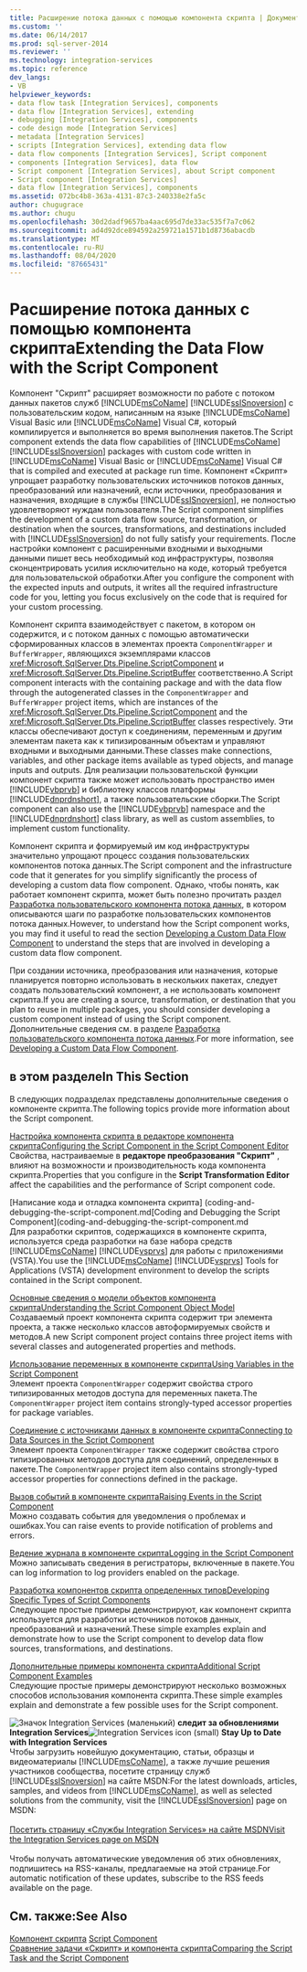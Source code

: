 ```yaml
---
title: Расширение потока данных с помощью компонента скрипта | Документы Майкрософт
ms.custom: ''
ms.date: 06/14/2017
ms.prod: sql-server-2014
ms.reviewer: ''
ms.technology: integration-services
ms.topic: reference
dev_langs:
- VB
helpviewer_keywords:
- data flow task [Integration Services], components
- data flow [Integration Services], extending
- debugging [Integration Services], components
- code design mode [Integration Services]
- metadata [Integration Services]
- scripts [Integration Services], extending data flow
- data flow components [Integration Services], Script component
- components [Integration Services], data flow
- Script component [Integration Services], about Script component
- Script component [Integration Services]
- data flow [Integration Services], components
ms.assetid: 072bc4b8-363a-4131-87c3-240338e2fa5c
author: chugugrace
ms.author: chugu
ms.openlocfilehash: 30d2dadf9657ba4aac695d7de33ac535f7a7c062
ms.sourcegitcommit: ad4d92dce894592a259721a1571b1d8736abacdb
ms.translationtype: MT
ms.contentlocale: ru-RU
ms.lasthandoff: 08/04/2020
ms.locfileid: "87665431"
---
```

# <a name="extending-the-data-flow-with-the-script-component"></a><span data-ttu-id="cbd5e-102">Расширение потока данных с помощью компонента скрипта</span><span class="sxs-lookup"><span data-stu-id="cbd5e-102">Extending the Data Flow with the Script Component</span></span>
  <span data-ttu-id="cbd5e-103">Компонент "Скрипт" расширяет возможности по работе с потоком данных пакетов служб [!INCLUDE[msCoName](../../../includes/msconame-md.md)] [!INCLUDE[ssISnoversion](../../../includes/ssisnoversion-md.md)] с пользовательским кодом, написанным на языке [!INCLUDE[msCoName](../../../includes/msconame-md.md)] Visual Basic или [!INCLUDE[msCoName](../../../includes/msconame-md.md)] Visual C#, который компилируется и выполняется во время выполнения пакетов.</span><span class="sxs-lookup"><span data-stu-id="cbd5e-103">The Script component extends the data flow capabilities of [!INCLUDE[msCoName](../../../includes/msconame-md.md)] [!INCLUDE[ssISnoversion](../../../includes/ssisnoversion-md.md)] packages with custom code written in [!INCLUDE[msCoName](../../../includes/msconame-md.md)] Visual Basic or [!INCLUDE[msCoName](../../../includes/msconame-md.md)] Visual C# that is compiled and executed at package run time.</span></span> <span data-ttu-id="cbd5e-104">Компонент «Скрипт» упрощает разработку пользовательских источников потоков данных, преобразований или назначений, если источники, преобразования и назначения, входящие в службы [!INCLUDE[ssISnoversion](../../../includes/ssisnoversion-md.md)], не полностью удовлетворяют нуждам пользователя.</span><span class="sxs-lookup"><span data-stu-id="cbd5e-104">The Script component simplifies the development of a custom data flow source, transformation, or destination when the sources, transformations, and destinations included with [!INCLUDE[ssISnoversion](../../../includes/ssisnoversion-md.md)] do not fully satisfy your requirements.</span></span> <span data-ttu-id="cbd5e-105">После настройки компонент с расширенными входными и выходными данными пишет весь необходимый код инфраструктуры, позволяя сконцентрировать усилия исключительно на коде, который требуется для пользовательской обработки.</span><span class="sxs-lookup"><span data-stu-id="cbd5e-105">After you configure the component with the expected inputs and outputs, it writes all the required infrastructure code for you, letting you focus exclusively on the code that is required for your custom processing.</span></span>  
  
 <span data-ttu-id="cbd5e-106">Компонент скрипта взаимодействует с пакетом, в котором он содержится, и с потоком данных с помощью автоматически сформированных классов в элементах проекта `ComponentWrapper` и `BufferWrapper`, являющихся экземплярами классов <xref:Microsoft.SqlServer.Dts.Pipeline.ScriptComponent> и <xref:Microsoft.SqlServer.Dts.Pipeline.ScriptBuffer> соответственно.</span><span class="sxs-lookup"><span data-stu-id="cbd5e-106">A Script component interacts with the containing package and with the data flow through the autogenerated classes in the `ComponentWrapper` and `BufferWrapper` project items, which are instances of the <xref:Microsoft.SqlServer.Dts.Pipeline.ScriptComponent> and the <xref:Microsoft.SqlServer.Dts.Pipeline.ScriptBuffer> classes respectively.</span></span> <span data-ttu-id="cbd5e-107">Эти классы обеспечивают доступ к соединениям, переменным и другим элементам пакета как к типизированным объектам и управляют входными и выходными данными.</span><span class="sxs-lookup"><span data-stu-id="cbd5e-107">These classes make connections, variables, and other package items available as typed objects, and manage inputs and outputs.</span></span> <span data-ttu-id="cbd5e-108">Для реализации пользовательской функции компонент скрипта также может использовать пространство имен [!INCLUDE[vbprvb](../../../includes/vbprvb-md.md)] и библиотеку классов платформы [!INCLUDE[dnprdnshort](../../../includes/dnprdnshort-md.md)], а также пользовательские сборки.</span><span class="sxs-lookup"><span data-stu-id="cbd5e-108">The Script component can also use the [!INCLUDE[vbprvb](../../../includes/vbprvb-md.md)] namespace and the [!INCLUDE[dnprdnshort](../../../includes/dnprdnshort-md.md)] class library, as well as custom assemblies, to implement custom functionality.</span></span>  
  
 <span data-ttu-id="cbd5e-109">Компонент скрипта и формируемый им код инфраструктуры значительно упрощают процесс создания пользовательских компонентов потока данных.</span><span class="sxs-lookup"><span data-stu-id="cbd5e-109">The Script component and the infrastructure code that it generates for you simplify significantly the process of developing a custom data flow component.</span></span> <span data-ttu-id="cbd5e-110">Однако, чтобы понять, как работает компонент скрипта, может быть полезно прочитать раздел [Разработка пользовательского компонента потока данных](../../extending-packages-custom-objects/data-flow/developing-a-custom-data-flow-component.md), в котором описываются шаги по разработке пользовательских компонентов потока данных.</span><span class="sxs-lookup"><span data-stu-id="cbd5e-110">However, to understand how the Script component works, you may find it useful to read the section [Developing a Custom Data Flow Component](../../extending-packages-custom-objects/data-flow/developing-a-custom-data-flow-component.md) to understand the steps that are involved in developing a custom data flow component.</span></span>  
  
 <span data-ttu-id="cbd5e-111">При создании источника, преобразования или назначения, которые планируется повторно использовать в нескольких пакетах, следует создать пользовательский компонент, а не использовать компонент скрипта.</span><span class="sxs-lookup"><span data-stu-id="cbd5e-111">If you are creating a source, transformation, or destination that you plan to reuse in multiple packages, you should consider developing a custom component instead of using the Script component.</span></span> <span data-ttu-id="cbd5e-112">Дополнительные сведения см. в разделе [Разработка пользовательского компонента потока данных](../../extending-packages-custom-objects/data-flow/developing-a-custom-data-flow-component.md).</span><span class="sxs-lookup"><span data-stu-id="cbd5e-112">For more information, see [Developing a Custom Data Flow Component](../../extending-packages-custom-objects/data-flow/developing-a-custom-data-flow-component.md).</span></span>  
  
## <a name="in-this-section"></a><span data-ttu-id="cbd5e-113">в этом разделе</span><span class="sxs-lookup"><span data-stu-id="cbd5e-113">In This Section</span></span>  
 <span data-ttu-id="cbd5e-114">В следующих подразделах представлены дополнительные сведения о компоненте скрипта.</span><span class="sxs-lookup"><span data-stu-id="cbd5e-114">The following topics provide more information about the Script component.</span></span>  
  
 [<span data-ttu-id="cbd5e-115">Настройка компонента скрипта в редакторе компонента скрипта</span><span class="sxs-lookup"><span data-stu-id="cbd5e-115">Configuring the Script Component in the Script Component Editor</span></span>](configuring-the-script-component-in-the-script-component-editor.md)  
 <span data-ttu-id="cbd5e-116">Свойства, настраиваемые в **редакторе преобразования "Скрипт"** , влияют на возможности и производительность кода компонента скрипта.</span><span class="sxs-lookup"><span data-stu-id="cbd5e-116">Properties that you configure in the **Script Transformation Editor** affect the capabilities and the performance of Script component code.</span></span>  
  
 <span data-ttu-id="cbd5e-117">[Написание кода и отладка компонента скрипта] (coding-and-debugging-the-script-component.md</span><span class="sxs-lookup"><span data-stu-id="cbd5e-117">[Coding and Debugging the Script Component](coding-and-debugging-the-script-component.md</span></span>  
 <span data-ttu-id="cbd5e-118">Для разработки скриптов, содержащихся в компоненте скрипта, используется среда разработки на базе набора средств [!INCLUDE[msCoName](../../../includes/msconame-md.md)] [!INCLUDE[vsprvs](../../../includes/vsprvs-md.md)] для работы с приложениями (VSTA).</span><span class="sxs-lookup"><span data-stu-id="cbd5e-118">You use the [!INCLUDE[msCoName](../../../includes/msconame-md.md)] [!INCLUDE[vsprvs](../../../includes/vsprvs-md.md)] Tools for Applications (VSTA) development environment to develop the scripts contained in the Script component.</span></span>  
  
 [<span data-ttu-id="cbd5e-119">Основные сведения о модели объектов компонента скрипта</span><span class="sxs-lookup"><span data-stu-id="cbd5e-119">Understanding the Script Component Object Model</span></span>](understanding-the-script-component-object-model.md)  
 <span data-ttu-id="cbd5e-120">Создаваемый проект компонента скрипта содержит три элемента проекта, а также несколько классов автоформируемых свойств и методов.</span><span class="sxs-lookup"><span data-stu-id="cbd5e-120">A new Script component project contains three project items with several classes and autogenerated properties and methods.</span></span>  
  
 [<span data-ttu-id="cbd5e-121">Использование переменных в компоненте скрипта</span><span class="sxs-lookup"><span data-stu-id="cbd5e-121">Using Variables in the Script Component</span></span>](using-variables-in-the-script-component.md)  
 <span data-ttu-id="cbd5e-122">Элемент проекта `ComponentWrapper` содержит свойства строго типизированных методов доступа для переменных пакета.</span><span class="sxs-lookup"><span data-stu-id="cbd5e-122">The `ComponentWrapper` project item contains strongly-typed accessor properties for package variables.</span></span>  
  
 [<span data-ttu-id="cbd5e-123">Соединение с источниками данных в компоненте скрипта</span><span class="sxs-lookup"><span data-stu-id="cbd5e-123">Connecting to Data Sources in the Script Component</span></span>](connecting-to-data-sources-in-the-script-component.md)  
 <span data-ttu-id="cbd5e-124">Элемент проекта `ComponentWrapper` также содержит свойства строго типизированных методов доступа для соединений, определенных в пакете.</span><span class="sxs-lookup"><span data-stu-id="cbd5e-124">The `ComponentWrapper` project item also contains strongly-typed accessor properties for connections defined in the package.</span></span>  
  
 [<span data-ttu-id="cbd5e-125">Вызов событий в компоненте скрипта</span><span class="sxs-lookup"><span data-stu-id="cbd5e-125">Raising Events in the Script Component</span></span>](raising-events-in-the-script-component.md)  
 <span data-ttu-id="cbd5e-126">Можно создавать события для уведомления о проблемах и ошибках.</span><span class="sxs-lookup"><span data-stu-id="cbd5e-126">You can raise events to provide notification of problems and errors.</span></span>  
  
 [<span data-ttu-id="cbd5e-127">Ведение журнала в компоненте скрипта</span><span class="sxs-lookup"><span data-stu-id="cbd5e-127">Logging in the Script Component</span></span>](logging-in-the-script-component.md)  
 <span data-ttu-id="cbd5e-128">Можно записывать сведения в регистраторы, включенные в пакете.</span><span class="sxs-lookup"><span data-stu-id="cbd5e-128">You can log information to log providers enabled on the package.</span></span>  
  
 [<span data-ttu-id="cbd5e-129">Разработка компонентов скрипта определенных типов</span><span class="sxs-lookup"><span data-stu-id="cbd5e-129">Developing Specific Types of Script Components</span></span>](../../extending-packages-scripting-data-flow-script-component-types/developing-specific-types-of-script-components.md)  
 <span data-ttu-id="cbd5e-130">Следующие простые примеры демонстрируют, как компонент скрипта используется для разработки источников потоков данных, преобразований и назначений.</span><span class="sxs-lookup"><span data-stu-id="cbd5e-130">These simple examples explain and demonstrate how to use the Script component to develop data flow sources, transformations, and destinations.</span></span>  
  
 [<span data-ttu-id="cbd5e-131">Дополнительные примеры компонента скрипта</span><span class="sxs-lookup"><span data-stu-id="cbd5e-131">Additional Script Component Examples</span></span>](../../extending-packages-scripting-data-flow-script-component-examples/additional-script-component-examples.md)  
 <span data-ttu-id="cbd5e-132">Следующие простые примеры демонстрируют несколько возможных способов использования компонента скрипта.</span><span class="sxs-lookup"><span data-stu-id="cbd5e-132">These simple examples explain and demonstrate a few possible uses for the Script component.</span></span>  
  
<span data-ttu-id="cbd5e-133">![Значок Integration Services (маленький)](../../media/dts-16.gif "Значок служб Integration Services (маленький)")  **следит за обновлениями Integration Services**</span><span class="sxs-lookup"><span data-stu-id="cbd5e-133">![Integration Services icon (small)](../../media/dts-16.gif "Integration Services icon (small)")  **Stay Up to Date with Integration Services**</span></span><br /> <span data-ttu-id="cbd5e-134">Чтобы загрузить новейшую документацию, статьи, образцы и видеоматериалы [!INCLUDE[msCoName](../../../includes/msconame-md.md)], а также лучшие решения участников сообщества, посетите страницу служб [!INCLUDE[ssISnoversion](../../../includes/ssisnoversion-md.md)] на сайте MSDN:</span><span class="sxs-lookup"><span data-stu-id="cbd5e-134">For the latest downloads, articles, samples, and videos from [!INCLUDE[msCoName](../../../includes/msconame-md.md)], as well as selected solutions from the community, visit the [!INCLUDE[ssISnoversion](../../../includes/ssisnoversion-md.md)] page on MSDN:</span></span><br /><br /> [<span data-ttu-id="cbd5e-135">Посетить страницу «Службы Integration Services» на сайте MSDN</span><span class="sxs-lookup"><span data-stu-id="cbd5e-135">Visit the Integration Services page on MSDN</span></span>](https://go.microsoft.com/fwlink/?LinkId=136655)<br /><br /> <span data-ttu-id="cbd5e-136">Чтобы получать автоматические уведомления об этих обновлениях, подпишитесь на RSS-каналы, предлагаемые на этой странице.</span><span class="sxs-lookup"><span data-stu-id="cbd5e-136">For automatic notification of these updates, subscribe to the RSS feeds available on the page.</span></span>  
  
## <a name="see-also"></a><span data-ttu-id="cbd5e-137">См. также:</span><span class="sxs-lookup"><span data-stu-id="cbd5e-137">See Also</span></span>  
 <span data-ttu-id="cbd5e-138">[Компонент скрипта](../../data-flow/transformations/script-component.md) </span><span class="sxs-lookup"><span data-stu-id="cbd5e-138">[Script Component](../../data-flow/transformations/script-component.md) </span></span>  
 [<span data-ttu-id="cbd5e-139">Сравнение задачи «Скрипт» и компонента скрипта</span><span class="sxs-lookup"><span data-stu-id="cbd5e-139">Comparing the Script Task and the Script Component</span></span>](../comparing-the-script-task-and-the-script-component.md)  
  
  
